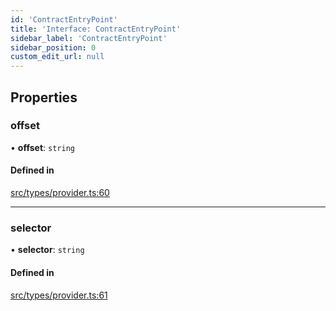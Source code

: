 ```yaml
---
id: 'ContractEntryPoint'
title: 'Interface: ContractEntryPoint'
sidebar_label: 'ContractEntryPoint'
sidebar_position: 0
custom_edit_url: null
---
```


## Properties

### offset

• **offset**: `string`

#### Defined in

[src/types/provider.ts:60](https://github.com/PhilippeR26/starknet.js/blob/689c0e5/src/types/provider.ts#L60)

---

### selector

• **selector**: `string`

#### Defined in

[src/types/provider.ts:61](https://github.com/PhilippeR26/starknet.js/blob/689c0e5/src/types/provider.ts#L61)

